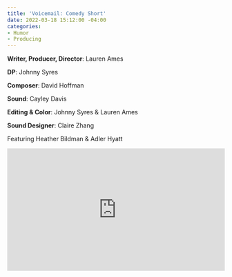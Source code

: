 ```yaml
---
title: 'Voicemail: Comedy Short'
date: 2022-03-18 15:12:00 -04:00
categories:
- Humor
- Producing
---
```


**Writer, Producer, Director**: Lauren Ames

**DP**: Johnny Syres

**Composer**: David Hoffman

**Sound**: Cayley Davis

**Editing & Color**: Johnny Syres & Lauren Ames

**Sound Designer**: Claire Zhang

Featuring Heather Bildman & Adler Hyatt

<div style="padding:56.25% 0 0 0;position:relative;"><iframe src="https://player.vimeo.com/video/689860320?h=34d0605e40&amp;badge=0&amp;autopause=0&amp;player_id=0&amp;app_id=58479" frameborder="0" allow="autoplay; fullscreen; picture-in-picture" allowfullscreen style="position:absolute;top:0;left:0;width:100%;height:100%;" title="Voicemail_FullLength"></iframe></div><script src="https://player.vimeo.com/api/player.js"></script>
